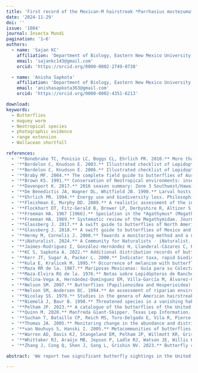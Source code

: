 ```yaml
---
title: 'First record of the Mexican-M hairstreak *Parrhasius moctezuma* (Clench, 1971) (Lepidoptera: Lycaenidae) in Texas, USA, and possible sighting of the tequila giant skipper *Aegiale hesperiaris* (Walker, 1856) (Lepidoptera: Hesperiidae)'
date: '2024-11-29'
doi: ''
issue: '1084'
journal: Insecta Mundi
pagination: '1–6'
authors:
  - name: 'Sajan KC'
    affiliation: 'Department of Biology, Eastern New Mexico University, 1500 S Avenue K Portales, NM 88130'
    email: 'sajankc143@gmail.com'
    orcid: 'https://orcid.org/0000-0002-2749-0738'

  - name: 'Anisha Sapkota'
    affiliation: 'Department of Biology, Eastern New Mexico University, 1500 S Avenue K Portales, NM 88130'
    email: 'anishasapkota363@gmail.com'
    orcid: 'https://orcid.org/0000-0002-4351-6213'

download:
keywords:
  - Butterflies
  - maguey worm
  - Neotropical species
  - photographic evidence
  - range extension
  - Wallacean shortfall

references:
  - '**Bonebrake TC, Ponisio LC, Boggs CL, Ehrlich PR. 2010.** More than just indicators: A review of tropical butterfly ecology and conservation. Biological Conservation 143(8): 1831–1841.'
  - '**Bordelon C, Knudson E. 2003.** Illustrated checklist of Lepidoptera of the lower Rio Grande Valley Part 1: Butterflies. TLS PUB. 9a. Texas Lepidoptera Survey; Houston, TX. 54 p.'
  - '**Bordelon C, Knudson E. 2006.** Illustrated checklist of Lepidoptera of the lower Rio Grande Valley. Vol. 1: Butterflies. TLS PUB. 9a. Texas Lepidoptera Survey; Houston, TX. 60 p.'
  - '**Braby MF. 2004.** The complete field guide to butterflies of Australia. CSIRO Publishing; Melbourne, Australia. 339 p.'
  - '**Brown KS. 1991.** Conservation of Neotropical environments: insects as indicators. p. 350–404. In: Collines NM, Thomas JA (eds.). The conservation of insects and their habitats. Academic Press; London. 468 p.'
  - '**Davenport K. 2017.** 2016 season summary: Zone 3 Southwest/Hawaii, Arizona, California, Nevada, and Hawaii. News of the Lepidopterists’ Society 59(Supplement 1): 33–42.'
  - '**De Benedictis JA, Wagner DL, Whitfield JB. 1990.** Larval hosts of Microlepidoptera of the San Bruno Mountains, California. Atala 16: 14–18.'
  - '**Ehrlich PR. 1994.** Energy use and biodiversity loss. Philosophical Transactions of the Royal Society B 344: 99–104.'
  - '**Fleishman E, Murphy DD. 2009.** A realistic assessment of the indicator potential of butterflies and other charismatic taxonomic groups. Conservation Biology 23(5): 1109–1116.'
  - '**Flockhart DT, Fitz-Gerald B, Brower LP, Derbyshire R, Altizer S, Hobson KA, Wassenaar LI, Norris DR. 2017.** Migration distance as a selective episode for wing morphology in a migratory insect. Movement Ecology 5: 1–9.'
  - '**Freeman HA. 1967 [1966].** Speciation in the *Agathymus* (Megathymidae). Journal of Research on the Lepidoptera 5(4): 209–214.'
  - '**Freeman HA. 1969.** Systematic review of the Megathymidae. Journal of the Lepidopterists’ Society 23(suppl. 1): 1–59.'
  - '**Glassberg J. 2017.** A swift guide to butterflies of North America. Princeton University Press; Princeton, NJ. 420 p.'
  - '**Glassberg J. 2018.** A swift guide to butterflies of Mexico and Central America. Princeton University Press; Princeton, NJ. 304 p.'
  - '**Hermy M, Cornelis J. 2000.** Towards a monitoring method and a number of multifaceted and hierarchical biodiversity indicators for urban and suburban parks. Landscape and Urban Planning 49: 149–162.'
  - '**iNaturalist. 2024.** A Community for Naturalists · iNaturalist. Available at https://www.inaturalist.org (Last accessed August 22, 2024.)'
  - '**Jaimes-Rodríguez I, González-Hernández H, Llanderal-Cázares C, Rodríguez-Ortega A, Guzmán-Franco AW. 2020.** Traditional Mexican dish is associated with more than one skipper species (Lepidoptera, Hesperiidae, Megathiminae, Aegialini). Annals of the Entomological Society of America 113(3): 183–192.'
  - '**KC S, Sapkota A. 2022.** Additional distribution records of butterflies (Lepidoptera: Rhopalocera) with seven species new to Nepal. Biodiversitas Journal of Biological Diversity 23(5): 2711–2738.'
  - '**Kerr JT, Sugar A, Packer L. 2000.** Indicator taxa, rapid biodiversity assessment, and nestedness in an endangered ecosystem. Conservation Biology 14: 1726–1734.'
  - '**Kula E, Kralicek M. 1995.** Occurrence of melanism with butterflies in polluted area Decinsky Sneznik. Lesnictvi 41: 257–264.'
  - '**Maza RR de la. 1987.** Mariposas Mexicanas: Guía para su Colecta y Determinación. Fondo de Cultura Económica. S. A. de C. V.; Mexico City, Mexico. 302 p.'
  - '**Maza-Elvira RG de la. 1976.** Notas sobre Lepidópteros de Rancho Viejo y Tepoztlán, Morelos, México. Segunda parte: Hesperidos, Megatimidos y Castnidos. Revista de la Sociedad Mexicana de Lepidopterología 2(1):15–23.'
  - '**Molina-Vega A, Hernández-Domínguez EM, Villa-García M, Álvarez-Cervantes J. 2021.** *Comadia redtenbacheri* (Lepidoptera: Cossidae) and *Aegiale hesperiaris* (Lepidoptera: Hesperiidae), two important edible insects of *Agave salmiana* (Asparagales: Asparagaceae): a review. International Journal of Tropical Insect Science 41: 1977–1988.'
  - '**Nelson SM. 2007.** Butterflies (Papilionoidea and Hesperioidea) as potential ecological indicators of riparian quality in the semi-arid western United States. Ecological Indicators 7(2): 469–480.'
  - '**Nelson SM, Andersen DC. 1994.** An assessment of riparian environmental quality by using butterflies and disturbance susceptibility scores. Southwest Naturalist 39(2): 137–142.'
  - '**Nicolay SS. 1979.** Studies in the genera of American hairstreaks. 5. A review of the Hubnerian genus *Parrhasius* and description of a new genus *Michaelus* (Lycaenidae: Eumaeini). Bulletin of the Allyn Museum 56: 1–52.'
  - '**Niemelä J, Baur B. 1998.** Threatened species in a vanishing habitat: plants and invertebrates in calcareous grasslands in the Swiss Jura mountains. Biodiversity and Conservation 7: 1407–1416.'
  - '**Pelham JP. 2023.** A catalogue of the butterflies of the United States and Canada. McGuire Center for Lepidoptera and Biodiversity, Florida Museum of Natural History; Burke Museum of Natural History and Culture. Available at https:// butterfliesofamerica.com/US-Can-Cat.htm (Last accessed August 23, 2024.)'
  - '**Quinn M. 2020.** Manfreda Giant-Skipper. Texas Lep Information. Available at https://www.texasento.net/Stallingsia.htm (Last accessed August 24, 2024.)'
  - '**Suchan T, Bataille CP, Reich MS, Toro-Delgado E, Vila R, Pierce NE, Talavera G. 2024.** A trans-oceanic flight of over 4,200 km by painted lady butterflies. Nature Communications 15(1): 5205.'
  - '**Thomas JA. 2005.** Monitoring change in the abundance and distribution of insects using butterflies and other indicator groups. Philosophical Transactions of the Royal Society B: Biological Sciences 360: 339–357.'
  - '**van Nouhuys S, Hanski I. 2005.** Metacommunities of butterflies, their host plants and their parasitoids. p. 99–121. In: Holyoak M, Leibold MA, Holt RD (eds.). Metacommunities: spatial dynamics and ecological communities. University of Chicago Press; Chicago. 520 p.'
  - '**Warren AD, Davis KJ, Stangeland EM, Pelham JP, Willmott KR, Grishin NV. 2024.** Illustrated Lists of American Butterflies (North and South America). Available at https://www.butterfliesofamerica.com/index.html (Last accessed August 24, 2024.)'
  - '**Whittaker RJ, Araújo MB, Jepson P, Ladle RJ, Watson JE, Willis KJ. 2005.** Conservation biogeography: assessment and prospect. Diversity and Distributions 11:3–23.'
  - '**Zhang J, Cong Q, Shen J, Song L, Grishin NV. 2023.** Butterfly classification and species discovery using genomics. Taxonomic Report of the International Lepidoptera Survey 11(3): 1–93 + 54 figs.'

abstract: 'We report two significant butterfly sightings in the United States, observed during an opportunistic photographic survey conducted in south Texas between December 2022 and January 2023. *Parrhasius moctezuma* (Clench, 1971) (Lepidoptera: Lycaenidae) was sighted at the National Butterfly Center in Mission, Texas, on January 5, 2023, marking the first documented record of the species in Texas and only the second in the United States, as confirmed by photographic evidence. Additionally, *Aegiale hesperiaris* (Walker, 1856) (Lepidoptera: Hesperiidae) was potentially observed at the same location on December 4, 2022, although lacking photographic documentation or a collected specimen, highlighting the need for further observations in south Texas. These extralimital records enhance our understanding of the distributions and potential range expansions of these two taxa.'

---
```


